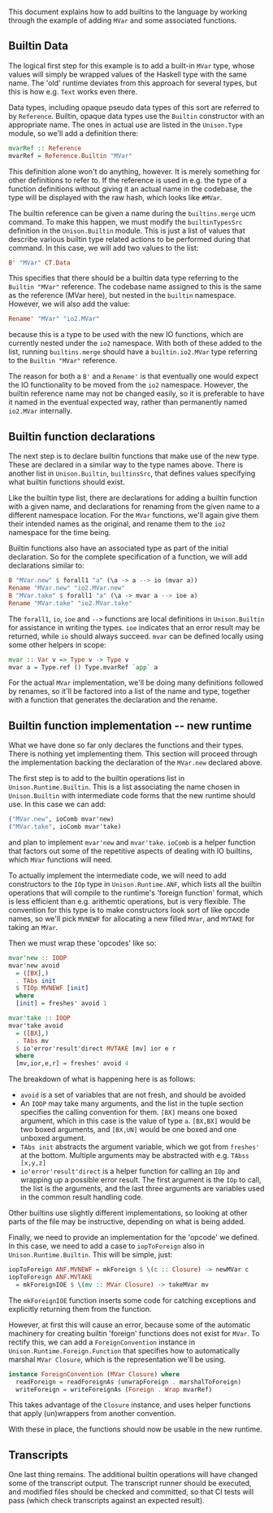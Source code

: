 This document explains how to add builtins to the language by working
through the example of adding `MVar` and some associated functions.

## Builtin Data

The logical first step for this example is to add a built-in `MVar`
type, whose values will simply be wrapped values of the Haskell type
with the same name. The 'old' runtime deviates from this approach for
several types, but this is how e.g. `Text` works even there.

Data types, including opaque pseudo data types of this sort are
referred to by `Reference`. Builtin, opaque data types use the
`Builtin` constructor with an appropriate name. The ones in actual
use are listed in the `Unison.Type` module, so we'll add a definition
there:

```haskell
mvarRef :: Reference
mvarRef = Reference.Builtin "MVar"
```

This definition alone won't do anything, however. It is merely
something for other definitions to refer to. If the reference is used
in e.g. the type of a function definitions without giving it an actual
name in the codebase, the type will be displayed with the raw hash,
which looks like `#MVar`.

The builtin reference can be given a name during the `builtins.merge`
ucm command. To make this happen, we must modify the `builtinTypesSrc`
definition in the `Unison.Builtin` module. This is just a list of
values that describe various builtin type related actions to be
performed during that command. In this case, we will add two values to
the list:

```haskell
B' "MVar" CT.Data
```

This specifies that there should be a builtin data type referring to
the `Builtin "MVar"` reference. The codebase name assigned to this is
the same as the reference (MVar here), but nested in the `builtin`
namespace. However, we will also add the value:

```haskell
Rename' "MVar" "io2.MVar"
```

because this is a type to be used with the new IO functions, which are
currently nested under the `io2` namespace. With both of these added
to the list, running `builtins.merge` should have a `builtin.io2.MVar`
type referring to the `Builtin "MVar"` reference.

The reason for both a `B'` and a `Rename'` is that eventually one
would expect the IO functionality to be moved from the `io2`
namespace. However, the builtin reference name may not be changed
easily, so it is preferable to have it named in the eventual expected
way, rather than permanently named `io2.MVar` internally.

## Builtin function declarations

The next step is to declare builtin functions that make use of the new
type. These are declared in a similar way to the type names above.
There is another list in `Unison.Builtin`, `builtinsSrc`, that defines
values specifying what builtin functions should exist.

Like the builtin type list, there are declarations for adding a
builtin function with a given name, and declarations for renaming from
the given name to a different namespace location. For the `MVar`
functions, we'll again give them their intended names as the original,
and rename them to the `io2` namespace for the time being.

Builtin functions also have an associated type as part of the initial
declaration. So for the complete specification of a function, we will
add declarations similar to:

```haskell
B "MVar.new" $ forall1 "a" (\a -> a --> io (mvar a))
Rename "MVar.new" "io2.MVar.new"
B "MVar.take" $ forall1 "a" (\a -> mvar a --> ioe a)
Rename "MVar.take" "io2.MVar.take"
```

The `forall1`, `io`, `ioe` and `-->` functions are local definitions
in `Unison.Builtin` for assistance in writing the types. `ioe`
indicates that an error result may be returned, while `io` should
always succeed.  `mvar` can be defined locally using some other
helpers in scope:

```haskell
mvar :: Var v => Type v -> Type v
mvar a = Type.ref () Type.mvarRef `app` a
```

For the actual `MVar` implementation, we'll be doing many definitions
followed by renames, so it'll be factored into a list of the name and
type, together with a function that generates the declaration and the
rename.

## Builtin function implementation -- new runtime

What we have done so far only declares the functions and their types.
There is nothing yet implementing them. This section will proceed
through the implementation backing the declaration of the `MVar.new`
declared above.

The first step is to add to the builtin operations list in
`Unison.Runtime.Builtin`. This is a list associating the name chosen
in `Unison.Builtin` with intermediate code forms that the new runtime
should use. In this case we can add:

```haskell
("MVar.new", ioComb mvar'new)
("MVar.take", ioComb mvar'take)
```

and plan to implement `mvar'new` and `mvar'take`. `ioComb` is a helper
function that factors out some of the repetitive aspects of dealing
with IO builtins, which `MVar` functions will need.

To actually implement the intermediate code, we will need to add
constructors to the `IOp` type in `Unison.Runtime.ANF`, which lists
all the builtin operations that will compile to the runtime's 'foreign
function' format, which is less efficient than e.g. arithemtic
operations, but is very flexible. The convention for this type is to
make constructors look sort of like opcode names, so we'll pick
`MVNEWF` for allocating a new filled `MVar`, and `MVTAKE` for taking
an `MVar`.

Then we must wrap these 'opcodes' like so:

```haskell
mvar'new :: IOOP
mvar'new avoid
  = ([BX],)
  . TAbs init
  $ TIOp MVNEWF [init]
  where
  [init] = freshes' avoid 1

mvar'take :: IOOP
mvar'take avoid
  = ([BX],)
  . TAbs mv
  $ io'error'result'direct MVTAKE [mv] ior e r
  where
  [mv,ior,e,r] = freshes' avoid 4
```

The breakdown of what is happening here is as follows:
- `avoid` is a set of variables that are not fresh, and should be
  avoided
- An `IOOP` may take many arguments, and the list in the tuple section
  specifies the calling convention for them. `[BX]` means one boxed
  argument, which in this case is the value of type `a`. `[BX,BX]`
  would be two boxed arguments, and `[BX,UN]` would be one boxed and
  one unboxed argument.
- `TAbs init` abstracts the argument variable, which we got from
  `freshes'` at the bottom. Multiple arguments may be abstracted with
  e.g. `TAbss [x,y,z]`
- `io'error'result'direct` is a helper function for calling an `IOp`
  and wrapping up a possible error result. The first argument is the
  `IOp` to call, the list is the arguments, and the last three
  arguments are variables used in the common result handling code.

Other builtins use slightly different implementations, so looking at
other parts of the file may be instructive, depending on what is being
added.

Finally, we need to provide an implementation for the 'opcode' we
defined. In this case, we need to add a case to `iopToForeign` also in
`Unison.Runtime.Builtin`. This will be simple, just:

```haskell
iopToForeign ANF.MVNEWF = mkForeign $ \(c :: Closure) -> newMVar c
iopToForeign ANF.MVTAKE
  = mkForeignIOE $ \(mv :: MVar Closure) -> takeMVar mv
```

The `mkForeignIOE` function inserts some code for catching exceptions
and explicitly returning them from the function.

However, at first this will cause an error, because some of the
automatic machinery for creating builtin 'foreign' functions does not
exist for `MVar`. To rectify this, we can add a `ForeignConvention`
instance in `Unison.Runtime.Foreign.Function` that specifies how to
automatically marshal `MVar Closure`, which is the representation
we'll be using.

```haskell
instance ForeignConvention (MVar Closure) where
  readForeign = readForeignAs (unwrapForeign . marshalToForeign)
  writeForeign = writeForeignAs (Foreign . Wrap mvarRef)
```

This takes advantage of the `Closure` instance, and uses helper
functions that apply (un)wrappers from another convention.

With these in place, the functions should now be usable in the new
runtime.

## Transcripts

One last thing remains. The additional builtin operations will have
changed some of the transcript output. The transcript runner should be
executed, and modified files should be checked and committed, so that
CI tests will pass (which check transcripts against an expected
result).
